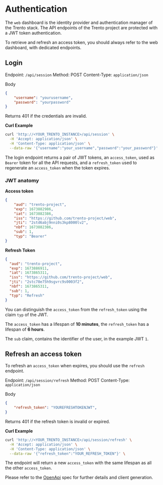 # Authentication

The `web` dashboard is the identity provider and authentication manager of the Trento stack.
The API endpoints of the Trento project are protected with a JWT token authentication.

To retrieve and refresh an access token, you should always refer to the web dashboard, with dedicated endpoints.

## Login

Endpoint: `/api/session`
Method: POST
Content-Type: `application/json`

Body

```json
{
    "username": "yourusername",
    "password": "yourpassword"
}
```

Returns 401 if the credentials are invalid.

**Curl Example**

```bash
curl 'http://<YOUR_TRENTO_INSTANCE>/api/session' \
  -H 'Accept: application/json' \
  -H 'Content-Type: application/json' \
  --data-raw '{"username":"your_username","password":"your_password"}' \
```

The login endpoint returns a pair of JWT tokens, an `access_token`, used as `Bearer` token for all the API requests, and a `refresh_token` used to regenerate an `access_token` when the token expires.

### JWT anatomy

**Access token**

```json
{
    "aud": "trento-project",
    "exp": 1673882986,
    "iat": 1673882386,
    "iss": "https://github.com/trento-project/web",
    "jti": "2std6abj9nni0s3kp8000lv2",
    "nbf": 1673882386,
    "sub": 1,
    "typ": "Bearer"
}
```

**Refresh Token**

```json
{
  "aud": "trento-project",
  "exp": 1673886911,
  "iat": 1673865311,
  "iss": "https://github.com/trento-project/web",
  "jti": "2stc78e75h9sgvrc9s0003f2",
  "nbf": 1673865311,
  "sub": 1,
  "typ": "Refresh"
}
```

You can distinguish the `access_token` from the `refresh_token` using the claim `typ` of the JWT.

The `access_token` has a lifespan of **10 minutes**, the `refresh_token` has a lifespan of **6 hours**.

The `sub` claim, contains the identifier of the user, in the example JWT `1`.

## Refresh an access token

To refresh an `access_token` when expires, you should use the `refresh` endpoint.

Endpoint: `/api/session/refresh`
Method: POST
Content-Type: `application/json`

Body

```json
{
    "refresh_token": "YOUREFRESHTOKENJWT",
}
```

Returns 401 if the refresh token is invalid or expired.

**Curl Example**

```bash
curl 'http://<YOUR_TRENTO_INSTANCE>/api/session/refresh' \
  -H 'Accept: application/json' \
  -H 'Content-Type: application/json' \
  --data-raw '{"refresh_token":"YOUR_REFRESH_TOKEN"}' \
```

The endpoint will return a new `access_token` with the same lifespan as all the other `access_token`.

Please refer to the [OpenApi](https://www.trento-project.io/web/swaggerui/#/Platform/TrentoWeb.SessionController.create) spec for further details and client generation.

